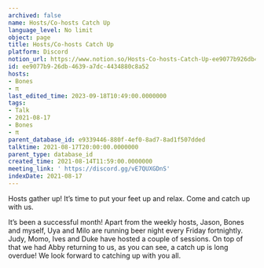 ```yaml
---
archived: false
name: Hosts/Co-hosts Catch Up
language_level: No limit
object: page
title: Hosts/Co-hosts Catch Up
platform: Discord
notion_url: https://www.notion.so/Hosts-Co-hosts-Catch-Up-ee9077b926db4639a7dc4434880c8a52
id: ee9077b9-26db-4639-a7dc-4434880c8a52
hosts:
- Bones
- π
last_edited_time: 2023-09-18T10:49:00.0000000
tags:
- Talk
- 2021-08-17
- Bones
- π
parent_database_id: e9339446-880f-4ef0-8ad7-8ad1f507dded
talktime: 2021-08-17T20:00:00.0000000
parent_type: database_id
created_time: 2021-08-14T11:59:00.0000000
meeting_link: ' https://discord.gg/vE7QUXGDnS'
indexDate: 2021-08-17
---
```









Hosts gather up! It’s time to put your feet up and relax. Come and catch up with us.

It’s been a successful month! Apart from the weekly hosts, Jason, Bones and myself, Uya and Milo are running beer night every Friday fortnightly. Judy, Momo, Ives and Duke have hosted a couple of sessions. On top of that we had Abby returning to us, as you can see, a catch up is long overdue! We look forward to catching up with you all.


















